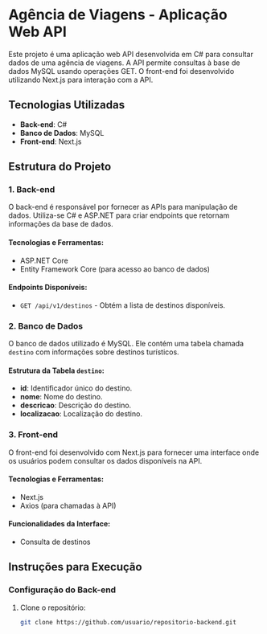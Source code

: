 # Agência de Viagens - Aplicação Web API

Este projeto é uma aplicação web API desenvolvida em C# para consultar dados de uma agência de viagens. A API permite consultas à base de dados MySQL usando operações GET. O front-end foi desenvolvido utilizando Next.js para interação com a API.

## Tecnologias Utilizadas

- **Back-end**: C#
- **Banco de Dados**: MySQL
- **Front-end**: Next.js

## Estrutura do Projeto

### 1. Back-end

O back-end é responsável por fornecer as APIs para manipulação de dados. Utiliza-se C# e ASP.NET para criar endpoints que retornam informações da base de dados.

#### Tecnologias e Ferramentas:
- ASP.NET Core
- Entity Framework Core (para acesso ao banco de dados)

#### Endpoints Disponíveis:
- `GET /api/v1/destinos` - Obtém a lista de destinos disponíveis.

### 2. Banco de Dados

O banco de dados utilizado é MySQL. Ele contém uma tabela chamada `destino` com informações sobre destinos turísticos.

#### Estrutura da Tabela `destino`:
- **id**: Identificador único do destino.
- **nome**: Nome do destino.
- **descricao**: Descrição do destino.
- **localizacao**: Localização do destino.

### 3. Front-end

O front-end foi desenvolvido com Next.js para fornecer uma interface onde os usuários podem consultar os dados disponíveis na API.

#### Tecnologias e Ferramentas:
- Next.js
- Axios (para chamadas à API)

#### Funcionalidades da Interface:
- Consulta de destinos

## Instruções para Execução

### Configuração do Back-end

1. Clone o repositório:
   ```bash
   git clone https://github.com/usuario/repositorio-backend.git

